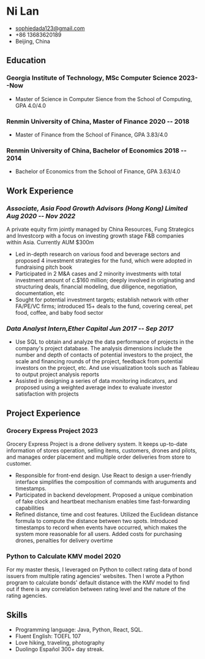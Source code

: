 # Ni Lan

- <sophiedada123@gmail.com>
- +86 13683620189
- Beijing, China

## Education

### Georgia Institute of Technology, MSc Computer Science <span>2023--Now</span>
  - Master of Science in Computer Sience from the School of Computing, GPA 4.0/4.0

### Renmin University of China, Master of Finance <span>2020 -- 2018</span>
  - Master of Finance from the School of Finance, GPA 3.83/4.0

### Renmin University of China, Bachelor of Economics <span>2018 -- 2014</span>
  - Bachelor of Economics from the School of Finance, GPA 3.63/4.0

## Work Experience

### *Associate, Asia Food Growth Advisors (Hong Kong) Limited* <span>*Aug 2020 -- Nov 2022*</span>
A private equity firm jointly managed by China Resources, Fung Strategics and Investcorp with a focus on investing growth stage F&B companies
within Asia. Currently AUM $300m

- Led in-depth research on various food and beverage sectors and proposed 4 investment strategies for the fund, which were adopted in fundraising pitch book
- Participated in 2 M&A cases and 2 minority investments with total investment amount of c.$160 million; deeply involved in originating and structuring deals, financial modeling, due diligence, negotiation, documentation, etc
- Sought for potential investment targets; establish network with other FA/PE/VC firms; introduced 15+ deals to the fund, covering cereal, pet food, coffee, and baby food sector

### *Data Analyst Intern,Ether Capital* <span>*Jun 2017 -- Sep 2017*</span>
- Use SQL to obtain and analyze the data performance of projects in the company's project database. The analysis dimensions include the number and depth of contacts of potential investors to the project, the scale and financing rounds of the project, feedback from potential investors on the project, etc. And use visualization tools such as Tableau to output project analysis reports
- Assisted in designing a series of data monitoring indicators, and proposed using a weighted average index to evaluate investor satisfaction with projects

## Project Experience
### Grocery Express Project <span>2023</span>

Grocery Express Project is a drone delivery system. It keeps up-to-date information of stores operation, selling items, customers, drones and pilots, and manages order placement and multiple order deliveries from store to customer.

- Responsible for front-end design. Use React to design a user-friendly interface simplifies the composition of commands with aruguments and timestamps.
- Participated in backend development. Proposed a unique combination of fake clock and heartbeat mechanism enables time fast-forwarding capabilities
- Refined distance, time and cost features. Utilized the Euclidean distance formula to compute the distance between two spots. Introduced timestamps to record when events have occurred, which makes the system more reasonable for all users. Added costs for purchasing drones, penalties for delivery overtime

### Python to Calculate KMV model <span>2020</span>

For my master thesis, I leveraged on Python to collect rating data of bond issuers from multiple rating agencies' websites. Then I wrote a Python program to calculate bonds' default distance with the KMV model to find out if there is any correlation between rating level and the nature of the rating agencies.


## Skills
- Programming language: Java, Python, React, SQL.
- Fluent English: TOEFL 107
- Love hiking, traveling, photography
- Duolingo Español 300+ day streak.



